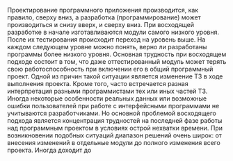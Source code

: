 Проектирование программного приложения производится, как правило, сверху вниз, а разработка (программирование) может производиться и снизу вверх, и сверху вниз.
При восходящей разработке в начале изготавливаются модули самого низкого уровня. После их тестирования происходит переход на уровень выше. На каждом следующем уровне можно понять, верно ли разработаны программы более низкого уровня. 
Основная трудность при восходящем подходе состоит в том, что даже оттестированный модуль может терять свою работоспособность при включении его в общий программный проект. Одной из причин такой ситуации является изменение ТЗ в ходе выполнения проекта. Кроме того, часто встречается разная интерпретация разными программистами тех или иных частей ТЗ. Иногда некоторые особенности реальных данных или возможные ошибки пользователей при работе с интерфейсными программами не учитываются разработчиками.
Но основной проблемой восходящего подхода является концентрация трудностей на последней фазе работы над программным проектом в условиях острой нехватки времени.
При возникновении подобных ситуаций диапазон решений очень широк: от внесения изменений в отдельные модули до полного изменения всего проекта. Иногда доходит до 